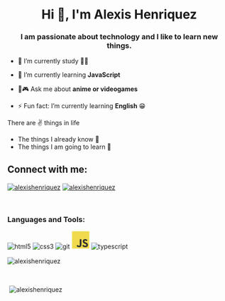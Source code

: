 <h1 align="center">Hi 👋, I'm Alexis Henriquez</h1>
<h3 align="center">I am passionate about technology and I like to learn new things.</h3>

<!--
**Digital08a/Digital08a** is a ✨ _special_ ✨ repository because its `README.md` (this file) appears on your GitHub profile.

Here are some ideas to get you started:

- 🔭 I’m currently working on ...
- 🌱 I’m currently learning ...
- 👯 I’m looking to collaborate on ...
- 🤔 I’m looking for help with ...
- 💬 Ask me about ...
- 📫 How to reach me: ...
- 😄 Pronouns: ...
- ⚡ Fun fact: ...
-->



- 🔭 I’m currently study 👨‍💻


- 🌱 I’m currently learning **JavaScript**


- 💬🎮 Ask me about **anime or videogames**

- ⚡ Fun fact:  I’m currently learning **English**  😁

There are ✌ things in life
- The things I already know 🧠
- The things I am going to learn 📖


<h2 align="left">Connect with me:</h2>
<p align="left">
<a href="https://www.linkedin.com/in/alexisdavidhenriquez/" target="blank"><img align="center" src="https://www.vectorlogo.zone/logos/linkedin/linkedin-icon.svg" alt="alexishenriquez" height="40" width="40" /></a>
<a href="https://steamcommunity.com/id/_alexysd/" target="blank"><img align="center" src="https://www.vectorlogo.zone/logos/steampowered/steampowered-icon.svg" alt="alexishenriquez" height="40" width="40" /></a>
</p>

<br>
<h3 align="left">Languages and Tools: </h3>
<p align="left"> <img src="https://www.vectorlogo.zone/logos/w3_html5/w3_html5-icon.svg" alt="html5" width="40" height="40"/>
<img src="https://www.vectorlogo.zone/logos/w3_css/w3_css-icon.svg" alt="css3" width="40" height="40"/>
<img src="https://www.vectorlogo.zone/logos/git-scm/git-scm-icon.svg" alt="git" width="40" height="40"/> </a> 
<img src="https://raw.githubusercontent.com/devicons/devicon/master/icons/javascript/javascript-original.svg" alt="javascript" width="40" height="40"/> </a>
<img src="https://www.vectorlogo.zone/logos/typescriptlang/typescriptlang-icon.svg" alt="typescript" width="40" height="40">
<br>


<p><img align="center" src="https://github-readme-stats.vercel.app/api?username=Digital08a&theme=dark&show_icons=true" alt="alexishenriquez" /></p>
<br>

<p>&nbsp;<img align="center" src="https://github-readme-streak-stats.herokuapp.com/?user=Digital08a&theme=dark&show_icons=true" alt="alexishenriquez" /></p>




